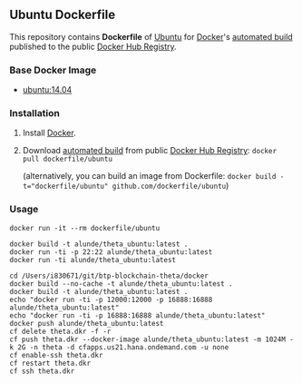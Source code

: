 ## Ubuntu Dockerfile


This repository contains **Dockerfile** of [Ubuntu](http://www.ubuntu.com/) for [Docker](https://www.docker.com/)'s [automated build](https://registry.hub.docker.com/u/dockerfile/ubuntu/) published to the public [Docker Hub Registry](https://registry.hub.docker.com/).


### Base Docker Image

* [ubuntu:14.04](https://registry.hub.docker.com/u/library/ubuntu/)


### Installation

1. Install [Docker](https://www.docker.com/).

2. Download [automated build](https://registry.hub.docker.com/u/dockerfile/ubuntu/) from public [Docker Hub Registry](https://registry.hub.docker.com/): `docker pull dockerfile/ubuntu`

   (alternatively, you can build an image from Dockerfile: `docker build -t="dockerfile/ubuntu" github.com/dockerfile/ubuntu`)


### Usage

    docker run -it --rm dockerfile/ubuntu

```
docker build -t alunde/theta_ubuntu:latest .
docker run -ti -p 22:22 alunde/theta_ubuntu:latest
docker run -ti alunde/theta_ubuntu:latest

cd /Users/i830671/git/btp-blockchain-theta/docker
docker build --no-cache -t alunde/theta_ubuntu:latest .
docker build -t alunde/theta_ubuntu:latest .
echo "docker run -ti -p 12000:12000 -p 16888:16888 alunde/theta_ubuntu:latest"
echo "docker run -ti -p 16888:16888 alunde/theta_ubuntu:latest"
docker push alunde/theta_ubuntu:latest
cf delete theta.dkr -f -r
cf push theta.dkr --docker-image alunde/theta_ubuntu:latest -m 1024M -k 2G -n theta -d cfapps.us21.hana.ondemand.com -u none
cf enable-ssh theta.dkr
cf restart theta.dkr
cf ssh theta.dkr
```

